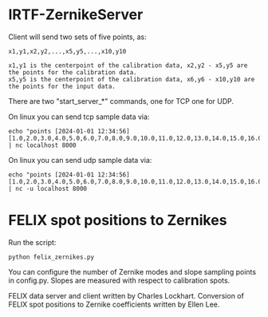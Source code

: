 # IRTF-ZernikeServer

Client will send two sets of five points, as:

    x1,y1,x2,y2,...,x5,y5,...,x10,y10

    x1,y1 is the centerpoint of the calibration data, x2,y2 - x5,y5 are the points for the calibration data.
    x5,y5 is the centerpoint of the calibration data, x6,y6 - x10,y10 are the points for the input data.



There are two "start_server_*" commands, one for TCP one for UDP.

On linux you can send tcp sample data via:

    echo "points [2024-01-01 12:34:56] [1.0,2.0,3.0,4.0,5.0,6.0,7.0,8.0,9.0,10.0,11.0,12.0,13.0,14.0,15.0,16.0,17.0,18.0,19.0,20.0]" | nc localhost 8000

On linux you can send udp sample data via:

    echo "points [2024-01-01 12:34:56] [1.0,2.0,3.0,4.0,5.0,6.0,7.0,8.0,9.0,10.0,11.0,12.0,13.0,14.0,15.0,16.0,17.0,18.0,19.0,20.0]" | nc -u localhost 8000


# FELIX spot positions to Zernikes

Run the script:

    python felix_zernikes.py

You can configure the number of Zernike modes and slope sampling points in config.py.
Slopes are measured with respect to calibration spots.

FELIX data server and client written by Charles Lockhart. Conversion of FELIX spot
positions to Zernike coefficients written by Ellen Lee.